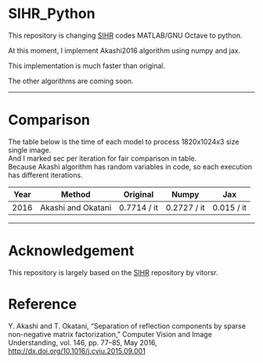 # SIHR_Python
This repository is changing [SIHR](https://github.com/vitorsr/SIHR) codes MATLAB/GNU Octave to python.

At this moment, I implement Akashi2016 algorithm using numpy and jax.

This implementation is much faster than original.

The other algorithms are coming soon.

---
# Comparison

The table below is the time of each model to process 1820x1024x3 size single image.</br>
And I marked sec per iteration for fair comparison in table.</br>
Because Akashi algorithm has random variables in code, so each execution has different iterations.

|Year| Method             |       Original        |         Numpy         |           Jax         |
|:--:|--------------------|:---------------------:|:---------------------:|:---------------------:|
|2016| Akashi and Okatani |    0.7714 / it   |    0.2727 / it   |    0.015 / it   | 
---



# Acknowledgement
This repository is largely based on the [SIHR](https://github.com/vitorsr/SIHR) repository by vitorsr.



# Reference
Y. Akashi and T. Okatani, “Separation of reflection components by sparse non-negative matrix factorization,” Computer Vision and Image Understanding, vol. 146, pp. 77–85, May 2016, http://dx.doi.org/10.1016/j.cviu.2015.09.001
